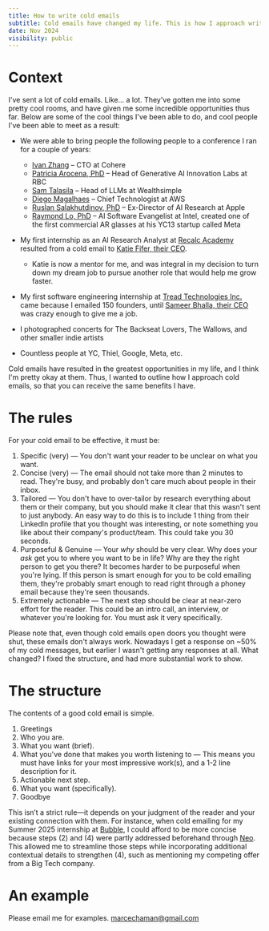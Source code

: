 ```yaml
---
title: How to write cold emails
subtitle: Cold emails have changed my life. This is how I approach writing them.
date: Nov 2024
visibility: public
---
```


# Context

I've sent a lot of cold emails. Like... a lot. They've gotten me into some pretty cool rooms, and have given me some incredible opportunities thus far. Below are some of the cool things I've been able to do, and cool people I've been able to meet as a result:

- We were able to bring people the following people to a conference I ran for a couple of years:

  - [Ivan Zhang](https://www.linkedin.com/in/1vnzh/) – CTO at Cohere
  - [Patricia Arocena, PhD](https://www.linkedin.com/in/patricia-arocena-phd/) – Head of Generative AI Innovation Labs at RBC
  - [Sam Talasila](https://www.linkedin.com/in/samtalasila/) – Head of LLMs at Wealthsimple
  - [Diego Magalhaes](https://www.linkedin.com/in/diegomagalhaes/) – Chief Technologist at AWS
  - [Ruslan Salakhutdinov, PhD](https://en.wikipedia.org/wiki/Ruslan_Salakhutdinov) – Ex-Director of AI Research at Apple
  - [Raymond Lo, PhD](https://www.linkedin.com/in/raymondlo84/) – AI Software Evangelist at Intel, created one of the first commercial AR glasses at his YC13 startup called Meta

- My first internship as an AI Research Analyst at [Recalc Academy](https://recalcacademy.com/) resulted from a cold email to [Katie Fifer, their CEO](https://www.linkedin.com/in/katiefifer/).
  - Katie is now a mentor for me, and was integral in my decision to turn down my dream job to pursue another role that would help me grow faster.
- My first software engineering internship at [Tread Technologies Inc.](https://www.linkedin.com/company/treadapp/) came because I emailed 150 founders, until [Sameer Bhalla, their CEO](https://www.linkedin.com/in/sbhalla4/) was crazy enough to give me a job.
- I photographed concerts for The Backseat Lovers, The Wallows, and other smaller indie artists
- Countless people at YC, Thiel, Google, Meta, etc.

Cold emails have resulted in the greatest opportunities in my life, and I think I'm pretty okay at them. Thus, I wanted to outline how I approach cold emails, so that you can receive the same benefits I have.

# The rules

For your cold email to be effective, it must be:

1. Specific (very) — You don't want your reader to be unclear on what you want.
2. Concise (very) — The email should not take more than 2 minutes to read. They're busy, and probably don't care much about people in their inbox.
3. Tailored — You don't have to over-tailor by research everything about them or their company, but you should make it clear that this wasn't sent to just anybody. An easy way to do this is to include 1 thing from their LinkedIn profile that you thought was interesting, or note something you like about their company's product/team. This could take you 30 seconds.
4. Purposeful & Genuine — Your _why_ should be very clear. Why does your _ask_ get you to where you want to be in life? Why are they the right person to get you there? It becomes harder to be purposeful when you're lying. If this person is smart enough for you to be cold emailing them, they're probably smart enough to read right through a phoney email because they're seen thousands.
5. Extremely actionable — The next step should be clear at near-zero effort for the reader. This could be an intro call, an interview, or whatever you're looking for. You must ask it very specifically.

Please note that, even though cold emails open doors you thought were shut, these emails don't always work. Nowadays I get a response on ~50% of my cold messages, but earlier I wasn't getting any responses at all. What changed? I fixed the structure, and had more substantial work to show.

# The structure

The contents of a good cold email is simple.

1. Greetings
2. Who you are.
3. What you want (brief).
4. What you've done that makes you worth listening to — This means you must have links for your most impressive work(s), and a 1-2 line description for it.
5. Actionable next step.
6. What you want (specifically).
7. Goodbye

This isn’t a strict rule—it depends on your judgment of the reader and your existing connection with them. For instance, when cold emailing for my Summer 2025 internship at [Bubble](https://bubble.io/), I could afford to be more concise because steps (2) and (4) were partly addressed beforehand through [Neo](https://neo.com). This allowed me to streamline those steps while incorporating additional contextual details to strengthen (4), such as mentioning my competing offer from a Big Tech company.

# An example

Please email me for examples. [marcechaman@gmail.com](mailto:marcechaman@gmail.com)
